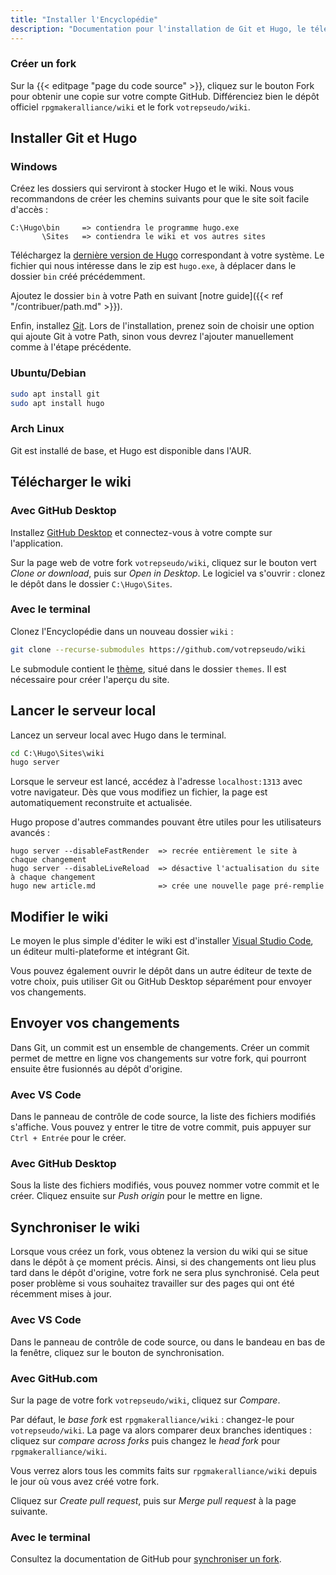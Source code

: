 ```yaml
---
title: "Installer l'Encyclopédie"
description: "Documentation pour l'installation de Git et Hugo, le téléchargement de l'Encyclopédie, et la contribution."
---
```


### Créer un fork

Sur la {{< editpage "page du code source" >}}, cliquez sur le bouton Fork pour obtenir une copie sur votre compte GitHub. Différenciez bien le dépôt officiel `rpgmakeralliance/wiki` et le fork `votrepseudo/wiki`.

## Installer Git et Hugo

### Windows

Créez les dossiers qui serviront à stocker Hugo et le wiki. Nous vous recommandons de créer les chemins suivants pour que le site soit facile d'accès :

```
C:\Hugo\bin     => contiendra le programme hugo.exe
       \Sites   => contiendra le wiki et vos autres sites
```

Téléchargez la [dernière version de Hugo](https://github.com/gohugoio/hugo/releases) correspondant à votre système. Le fichier qui nous intéresse dans le zip est `hugo.exe`, à déplacer dans le dossier `bin` créé précédemment.

Ajoutez le dossier `bin` à votre Path en suivant [notre guide]({{< ref "/contribuer/path.md" >}}).

Enfin, installez [Git](https://git-scm.com/downloads). Lors de l'installation, prenez soin de choisir une option qui ajoute Git à votre Path, sinon vous devrez l'ajouter manuellement comme à l'étape précédente.

### Ubuntu/Debian

```bash
sudo apt install git
sudo apt install hugo
```

### Arch Linux

Git est installé de base, et Hugo est disponible dans l'AUR.

## Télécharger le wiki

### Avec GitHub Desktop

Installez [GitHub Desktop](https://desktop.github.com/) et connectez-vous à votre compte sur l'application.

Sur la page web de votre fork `votrepseudo/wiki`, cliquez sur le bouton vert *Clone or download*, puis sur *Open in Desktop*. Le logiciel va s'ouvrir : clonez le dépôt dans le dossier `C:\Hugo\Sites`.

### Avec le terminal

Clonez l'Encyclopédie dans un nouveau dossier `wiki` :

```bash
git clone --recurse-submodules https://github.com/votrepseudo/wiki
```

Le submodule contient le [thème](https://github.com/Princesseuh/hugo-royal-theme), situé dans le dossier `themes`. Il est nécessaire pour créer l'aperçu du site.

## Lancer le serveur local

Lancez un serveur local avec Hugo dans le terminal.

```bat
cd C:\Hugo\Sites\wiki
hugo server
```

Lorsque le serveur est lancé, accédez à l'adresse `localhost:1313` avec votre navigateur. Dès que vous modifiez un fichier, la page est automatiquement reconstruite et actualisée.

Hugo propose d'autres commandes pouvant être utiles pour les utilisateurs avancés :

```
hugo server --disableFastRender  => recrée entièrement le site à chaque changement
hugo server --disableLiveReload  => désactive l'actualisation du site à chaque changement
hugo new article.md              => crée une nouvelle page pré-remplie
```

## Modifier le wiki

Le moyen le plus simple d'éditer le wiki est d'installer [Visual Studio Code](https://code.visualstudio.com/), un éditeur multi-plateforme et intégrant Git.

Vous pouvez également ouvrir le dépôt dans un autre éditeur de texte de votre choix, puis utiliser Git ou GitHub Desktop séparément pour envoyer vos changements.

## Envoyer vos changements

Dans Git, un commit est un ensemble de changements. Créer un commit permet de mettre en ligne vos changements sur votre fork, qui pourront ensuite être fusionnés au dépôt d'origine.

### Avec VS Code

Dans le panneau de contrôle de code source, la liste des fichiers modifiés s'affiche. Vous pouvez y entrer le titre de votre commit, puis appuyer sur `Ctrl + Entrée` pour le créer.

### Avec GitHub Desktop

Sous la liste des fichiers modifiés, vous pouvez nommer votre commit et le créer. Cliquez ensuite sur *Push origin* pour le mettre en ligne.

## Synchroniser le wiki

Lorsque vous créez un fork, vous obtenez la version du wiki qui se situe dans le dépôt à çe moment précis. Ainsi, si des changements ont lieu plus tard dans le dépôt d'origine, votre fork ne sera plus synchronisé. Cela peut poser problème si vous souhaitez travailler sur des pages qui ont été récemment mises à jour.

### Avec VS Code

Dans le panneau de contrôle de code source, ou dans le bandeau en bas de la fenêtre, cliquez sur le bouton de synchronisation.

### Avec GitHub.com

Sur la page de votre fork `votrepseudo/wiki`, cliquez sur *Compare*.

Par défaut, le *base fork* est `rpgmakeralliance/wiki` : changez-le pour `votrepseudo/wiki`. La page va alors comparer deux branches identiques : cliquez sur *compare across forks* puis changez le *head fork* pour `rpgmakeralliance/wiki`.

Vous verrez alors tous les commits faits sur `rpgmakeralliance/wiki` depuis le jour où vous avez créé votre fork.

Cliquez sur *Create pull request*, puis sur *Merge pull request* à la page suivante.

### Avec le terminal

Consultez la documentation de GitHub pour [synchroniser un fork](https://help.github.com/articles/syncing-a-fork/).